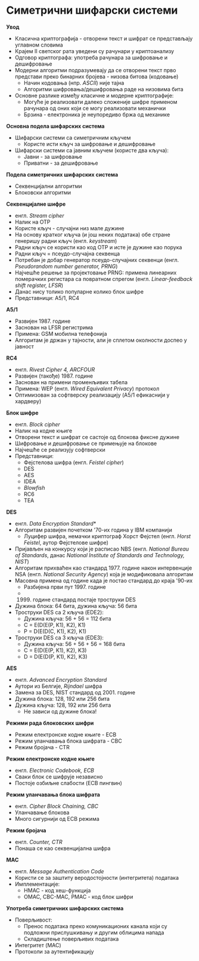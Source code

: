# Симетрични шифарски системи

**Увод**

- Класична криптографија - отворени текст и шифрат се представљају углавном словима
- Крајем II светског рата уведени су рачунари у криптоанализу
- Одговор криптографа: употреба рачунара за шифровање и дешифровање
- Модерни алгоритми подразумевају да се отворени текст прво представи преко бинарних бројева - низова битова (кодовање)
	- Начин кодовања (нпр. *ASCII*) није тајна
	- Алгоритми шифровања/дешифровања раде на низовима бита
- Основне разлике између класичне и модерне криптографије:
	- Могуће је реализовати далеко сложеније шифре применом рачунара од оних који се могу реализовати механички
	- Брзина - електроника је неупоредиво бржа од механике

**Основна подела шифарских система**

- Шифарски системи са симетричним кључем
	- Користе исти кључ за шифровање и дешифровање
- Шифарски системи са јавним кључем (користе два кључа):
	- Јавни - за шифровање
	- Приватни - за дешифровање

**Подела симетричних шифарских система**

- Секвенцијални алгоритми
- Блоковски алгоритми

**Секвенцијалне шифре**

- енгл. *Stream cipher*
- Налик на OTP
- Користе кључ - случајни низ мале дужине
- На основу кратког кључа (и још неких података) обе стране генеришу радни кључ (енгл. *keystream*)
- Радни кључ се користи као код OTP и исте је дужине као порука
- Радни кључ = псеудо-случајна секвенца
- Потребан је добар генератор псеудо-случајних секвенци (енгл. *Pseudorandom number generator, PRNG*)
- Најчешће решење за пројектовање PRNG: примена линеарних померачких регистара са повратном спрегом (енгл. *Linear-feedback shift register, LFSR*)
- Данас нису толико популарне колико блок шифре
- Представници: A5/1, RC4

**A5/1**

- Развијен 1987. године
- Заснован на LFSR регистрима
- Примена: GSM мобилна телефонија
- Алгоритам је држан у тајности, али је сплетом околности доспео у јавност

**RC4**

- енгл. *Rivest Cipher 4, ARCFOUR*
- Развијен (такође) 1987. године
- Заснован на примени променљивих табела
- Примена: WEP (енгл. *Wired Equivalent Privacy*) протокол
- Оптимизован за софтверску реализацију (A5/1 ефикаснији у хардверу)

**Блок шифре**

- енгл. *Block cipher*
- Налик на кодне књиге
- Отворени текст и шифрат се састоје од блокова фиксне дужине
- Шифровање и дешифровање се примењује на блокове
- Најчешће се реализују софтверски
- Представници:
	- Фејстелова шифра (енгл. *Feistel cipher*)
	- DES
	- AES
	- IDEA
	- *Blowfish*
	- RC6
	- TEA

**DES**

- енгл. *Data Encryption Standard**
- Алгоритам развијен почетком '70-их година у IBM компанији
	- Луцифер шифра, немачки криптограф Хорст Фејстел (енгл. *Horst Feistel*, аутор Фејстелове шифре)
- Пријављен на конкурсу који је расписао NBS (енгл. *National Bureau of Standards*, данас *National Institute of Standards and Technology, NIST*)
- Алгоритам прихваћен као стандард 1977. године након интервенције NSA (енгл. *National Security Agency*) која је модификовала алгоритам
- Масовна примена од године када је постао стандард до краја '90-их
	- Разбијена први пут 1997. године
	- 1999. године стандард постаје троструки DES
- Дужина блока: 64 бита, дужина кључа: 56 бита
- Троструки DES са 2 кључа (EDE2):
	- Дужина кључа: 56 + 56 = 112 бита
	- C = E(D(E(P, K1), K2), K1)
	- P = D(E(D(C, K1), K2), K1)
- Троструки DES са 3 кључа (EDE3):
	- Дужина кључа: 56 + 56 + 56 = 168 бита
	- C = E(D(E(P, K1), K2), K3)
	- D = D(E(D(P, K1), K2), K3)

**AES**

- енгл. *Advanced Encryption Standard*
- Аутори из Белгије, *Rijndael* шифра
- Замена за DES, NIST стандард од 2001. године
- Дужина блока: 128, 192 или 256 бита
- Дужина кључа: 128, 192 или 256 бита
	- Не зависи од дужине блока!

**Режими рада блоковских шифри**

- Режим електронске кодне књиге - ECB
- Режим уланчавања блока шифрата - CBC
- Режим бројача - CTR

**Режим електронске кодне књиге**

- енгл. *Electronic Codebook, ECB*
- Сваки блок се шифрује независно
- Постоје озбиљне слабости (ECB пингвин)

**Режим уланчавања блока шифрата**

- енгл. *Cipher Block Chaining, CBC*
- Уланчавање блокова
- Много сигурнији од ECB режима

**Режим бројача**

- енгл. *Counter, CTR*
- Понаша се као секвенцијална шифра

**MAC**

- енгл. *Message Authentication Code*
- Користи се за заштиту веродостојности (интегритета) података
- Имплементације:
	- HMAC - код хеш-функција
	- OMAC, CBC-MAC, PMAC - код блок шифри

**Употреба симетричних шифарских система**

- Поверљивост:
	- Пренос података преко комуникационих канала који су подложни прислушкивању и другим облицима напада
	- Складиштење поверљивих података
- Интегритет (MAC)
- Протоколи за аутентификацију

